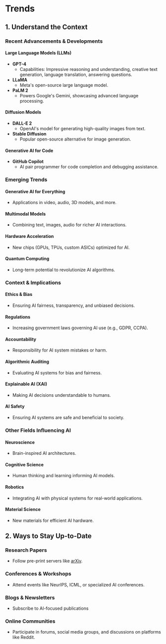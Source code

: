 # Trends

## 1. Understand the Context

### Recent Advancements & Developments

#### Large Language Models (LLMs)
- **GPT-4**
  - Capabilities: Impressive reasoning and understanding, creative text generation, language translation, answering questions.
- **LLaMA**
  - Meta's open-source large language model.
- **PaLM 2**
  - Powers Google's Gemini, showcasing advanced language processing.

#### Diffusion Models
- **DALL-E 2**
  - OpenAI's model for generating high-quality images from text.
- **Stable Diffusion**
  - Popular open-source alternative for image generation.

#### Generative AI for Code
- **GitHub Copilot**
  - AI pair programmer for code completion and debugging assistance.

### Emerging Trends

#### Generative AI for Everything
- Applications in video, audio, 3D models, and more.

#### Multimodal Models
- Combining text, images, audio for richer AI interactions.

#### Hardware Acceleration
- New chips (GPUs, TPUs, custom ASICs) optimized for AI.

#### Quantum Computing
- Long-term potential to revolutionize AI algorithms.

### Context & Implications

#### Ethics & Bias
- Ensuring AI fairness, transparency, and unbiased decisions.

#### Regulations
- Increasing government laws governing AI use (e.g., GDPR, CCPA).

#### Accountability
- Responsibility for AI system mistakes or harm.

#### Algorithmic Auditing
- Evaluating AI systems for bias and fairness.

#### Explainable AI (XAI)
- Making AI decisions understandable to humans.

#### AI Safety
- Ensuring AI systems are safe and beneficial to society.

### Other Fields Influencing AI

#### Neuroscience
- Brain-inspired AI architectures.

#### Cognitive Science
- Human thinking and learning informing AI models.

#### Robotics
- Integrating AI with physical systems for real-world applications.

#### Material Science
- New materials for efficient AI hardware.

## 2. Ways to Stay Up-to-Date

### Research Papers
- Follow pre-print servers like [arXiv](https://arxiv.org).

### Conferences & Workshops
- Attend events like NeurIPS, ICML, or specialized AI conferences.

### Blogs & Newsletters
- Subscribe to AI-focused publications 

### Online Communities
- Participate in forums, social media groups, and discussions on platforms like Reddit.


